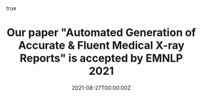 ---
title: "Our paper \"Automated Generation of Accurate & Fluent Medical X-ray Reports\" is accepted by EMNLP 2021"
subtitle: ''
summary: ' '
authors:
- hoangn
- Dong Nie
- tk
- Yujie Liu
- Yingying Zhu
- Jason Truong
- licheng

tags:
date: "2021-08-27T00:00:00Z"
lastmod: "2021-08-27T00:00:00Z"
featured: false
draft: false

# Projects (optional).
#   Associate this post with one or more of your projects.
#   Simply enter your project's folder or file name without extension.
#   E.g. `projects = ["internal-project"]` references `content/project/deep-learning/index.md`.
#   Otherwise, set `projects = []`.
projects: []

math: true
diagram: true
image:
  placement: 1
  caption: 'Image credit: [**John Moeses Bauan**](https://unsplash.com/photos/OGZtQF8iC0g)'
---